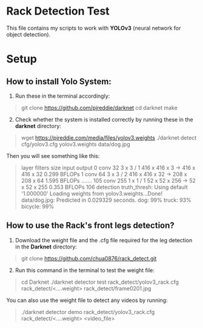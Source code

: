 # Rack Detection Test

This file contains my scripts to work with **YOLOv3** (neural network for object detection).

# Setup

## How to install Yolo System:
1. Run these in the terminal accordingly:

>git clone https://github.com/pjreddie/darknet
>cd darknet
>make
2. Check whether the system is installed correctly by running these in the **darknet** directory:
>wget https://pjreddie.com/media/files/yolov3.weights
>./darknet detect cfg/yolov3.cfg yolov3.weights data/dog.jpg

Then you will see something like this: 
>layer     filters    size              input                output
> 0 conv     32  3 x 3 / 1   416 x 416 x   3   ->   416 x 416 x  32  0.299 BFLOPs
> 1 conv     64  3 x 3 / 2   416 x 416 x  32   ->   208 x 208 x  64  1.595 BFLOPs
> .......
> 105 conv    255  1 x 1 / 1    52 x  52 x 256   ->    52 x  52 x 255  0.353 BFLOPs
> 106 detection
> truth_thresh: Using default '1.000000'
> Loading weights from yolov3.weights...Done!
> data/dog.jpg: Predicted in 0.029329 seconds.
> dog: 99%
> truck: 93%
> bicycle: 99%
## How to use the Rack's front legs detection?
1. Download the weight file and the .cfg file required for the leg detection in the **Darknet** directory:
> git clone https://github.com/chua0876/rack_detect.git
2. Run this command in the terminal to test the weight file:
> cd Darknet
> ./darknet detector test rack_detect/yolov3_rack.cfg rack_detect/<....weight> rack_detect/frame0201.jpg

You can also use the weight file to detect any videos by running:
> ./darknet detector demo  rack_detect/yolov3_rack.cfg rack_detect/<....weight> <video_file>
